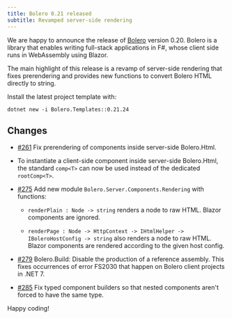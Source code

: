 ```yaml
---
title: Bolero 0.21 released
subtitle: Revamped server-side rendering
---
```


We are happy to announce the release of [Bolero](https://fsbolero.io) version 0.20.
Bolero is a library that enables writing full-stack applications in F#, whose client side runs in WebAssembly using Blazor.

The main highlight of this release is a revamp of server-side rendering that fixes prerendering and provides new functions to convert Bolero HTML directly to string.

Install the latest project template with:

```
dotnet new -i Bolero.Templates::0.21.24
```

## Changes

* [#261](https://github.com/fsbolero/Bolero/issues/261) Fix prerendering of components inside server-side Bolero.Html.

* To instantiate a client-side component inside server-side Bolero.Html, the standard `comp<T>` can now be used instead of the dedicated `rootComp<T>`.

* [#275](https://github.com/fsbolero/Bolero/issues/275) Add new module `Bolero.Server.Components.Rendering` with functions:

    * `renderPlain : Node -> string` renders a node to raw HTML. Blazor components are ignored.

    * `renderPage : Node -> HttpContext -> IHtmlHelper -> IBoleroHostConfig -> string` also renders a node to raw HTML. Blazor components are rendered according to the given host config.


* [#279](https://github.com/fsbolero/Bolero/issues/279) Bolero.Build: Disable the production of a reference assembly.
    This fixes occurrences of error FS2030 that happen on Bolero client projects in .NET 7.

* [#285](https://github.com/fsbolero/Bolero/issues/285) Fix typed component builders so that nested components aren't forced to have the same type.

Happy coding!
